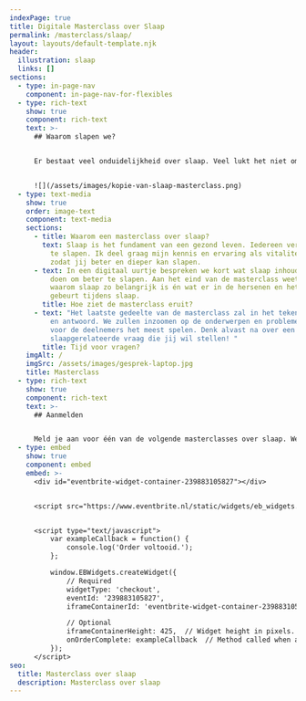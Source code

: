 ```yaml
---
indexPage: true
title: Digitale Masterclass over Slaap
permalink: /masterclass/slaap/
layout: layouts/default-template.njk
header:
  illustration: slaap
  links: []
sections:
  - type: in-page-nav
    component: in-page-nav-for-flexibles
  - type: rich-text
    show: true
    component: rich-text
    text: >-
      ## Waarom slapen we?


      Er bestaat veel onduidelijkheid over slaap. Veel lukt het niet om hun weg te vinden in het oerwoud van slaaptips en adviezen. In een interactieve masterclass heb je de kans om al je slaapgerelateerde vragen te stellen en kom je erachter waarom slapen zou belangrijk is. Alvast een tipje van de sluier: Je brein slaapt niét.


      ![](/assets/images/kopie-van-slaap-masterclass.png)
  - type: text-media
    show: true
    order: image-text
    component: text-media
    sections:
      - title: Waarom een masterclass over slaap?
        text: Slaap is het fundament van een gezond leven. Iedereen verdient het om goed
          te slapen. Ik deel graag mijn kennis en ervaring als vitaliteitscoach,
          zodat jij beter en dieper kan slapen.
      - text: In een digitaal uurtje bespreken we kort wat slaap inhoudt én wat je kunt
          doen om beter te slapen. Aan het eind van de masterclass weet je
          waarom slaap zo belangrijk is én wat er in de hersenen en het lichaam
          gebeurt tijdens slaap.
        title: Hoe ziet de masterclass eruit?
      - text: "Het laatste gedeelte van de masterclass zal in het teken staan van vraag
          en antwoord. We zullen inzoomen op de onderwerpen en problemen die
          voor de deelnemers het meest spelen. Denk alvast na over een
          slaapgerelateerde vraag die jij wil stellen! "
        title: Tijd voor vragen?
    imgAlt: /
    imgSrc: /assets/images/gesprek-laptop.jpg
    title: Masterclass
  - type: rich-text
    show: true
    component: rich-text
    text: >-
      ## Aanmelden


      Meld je aan voor één van de volgende masterclasses over slaap. Wees er snel bij want vol = vol.
  - type: embed
    show: true
    component: embed
    embed: >-
      <div id="eventbrite-widget-container-239883105827"></div>


      <script src="https://www.eventbrite.nl/static/widgets/eb_widgets.js"></script>


      <script type="text/javascript">
          var exampleCallback = function() {
              console.log('Order voltooid.');
          };

          window.EBWidgets.createWidget({
              // Required
              widgetType: 'checkout',
              eventId: '239883105827',
              iframeContainerId: 'eventbrite-widget-container-239883105827',

              // Optional
              iframeContainerHeight: 425,  // Widget height in pixels. Defaults to a minimum of 425px if not provided
              onOrderComplete: exampleCallback  // Method called when an order has successfully completed
          });
      </script>
seo:
  title: Masterclass over slaap
  description: Masterclass over slaap
---
```

